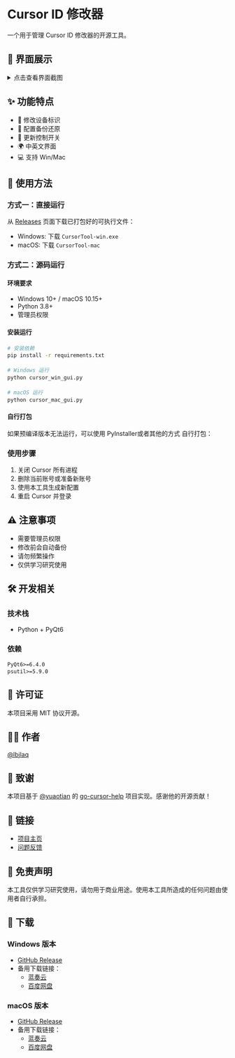 # Cursor ID 修改器

一个用于管理 Cursor ID 修改器的开源工具。

## 📸 界面展示

<details>
<summary>点击查看界面截图</summary>

### Windows 版本
![Windows界面](images/windows.png)

### macOS 版本
![macOS界面](images/macos.jpg)

</details>

## ✨ 功能特点

- 🔄 修改设备标识
- 💾 配置备份还原
- 🚀 更新控制开关
- 🌍 中英文界面
- 💻 支持 Win/Mac

## 🚀 使用方法

### 方式一：直接运行

从 [Releases](https://github.com/lbjlaq/CursorTool/releases) 页面下载已打包好的可执行文件：
- Windows: 下载 `CursorTool-win.exe`
- macOS: 下载 `CursorTool-mac`

### 方式二：源码运行

#### 环境要求

- Windows 10+ / macOS 10.15+
- Python 3.8+
- 管理员权限

#### 安装运行

```bash
# 安装依赖
pip install -r requirements.txt

# Windows 运行
python cursor_win_gui.py

# macOS 运行
python cursor_mac_gui.py
```

#### 自行打包

如果预编译版本无法运行，可以使用 PyInstaller或者其他的方式 自行打包：



### 使用步骤

1. 关闭 Cursor 所有进程
2. 删除当前账号或准备新账号
3. 使用本工具生成新配置
4. 重启 Cursor 并登录

## ⚠️ 注意事项

- 需要管理员权限
- 修改前会自动备份
- 请勿频繁操作
- 仅供学习研究使用

## 🛠️ 开发相关

### 技术栈
- Python + PyQt6

### 依赖
```text
PyQt6>=6.4.0
psutil>=5.9.0
```

## 📝 许可证

本项目采用 MIT 协议开源。

## 👨‍💻 作者

[@lbjlaq](https://github.com/lbjlaq)

## 🙏 致谢

本项目基于 [@yuaotian](https://github.com/yuaotian) 的 [go-cursor-help](https://github.com/yuaotian/go-cursor-help) 项目实现。感谢他的开源贡献！

## 🔗 链接

- [项目主页](https://github.com/lbjlaq/CursorTool)
- [问题反馈](https://github.com/lbjlaq/CursorTool/issues)

## 📝 免责声明

本工具仅供学习研究使用，请勿用于商业用途。使用本工具所造成的任何问题由使用者自行承担。

## 🚀 下载

### Windows 版本
- [GitHub Release](https://github.com/lbjlaq/CursorTool/releases/download/v1.0.0/CursorTool-win.exe)
- 备用下载链接：
  - [蓝奏云](https://your-lanzou-link)
  - [百度网盘](https://your-baidu-link)

### macOS 版本
- [GitHub Release](https://github.com/lbjlaq/CursorTool/releases/download/v1.0.0/CursorTool-mac)
- 备用下载链接：
  - [蓝奏云](https://your-lanzou-link)
  - [百度网盘](https://your-baidu-link)
